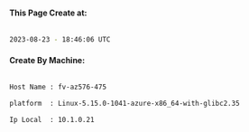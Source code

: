 
   
#### This Page Create at:

```bash

2023-08-23 - 18:46:06 UTC

```

#### Create By Machine:

```bash

Host Name : fv-az576-475

platform  : Linux-5.15.0-1041-azure-x86_64-with-glibc2.35

Ip Local  : 10.1.0.21

```

